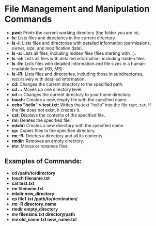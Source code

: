 # File Management and Manipulation Commands

- **pwd:** Prints the current working directory (the folder you are in).
- **ls:** Lists files and directories in the current directory.
- **ls -l:** Lists files and directories with detailed information (permissions, owner, size, and modification date).
- **ls -a:** Lists all files, including hidden files (files starting with `.`).
- **ls -al:** Lists all files with detailed information, including hidden files.
- **ls -lh:** Lists files with detailed information and file sizes in a human-readable format (KB, MB).
- **ls -lR:** Lists files and directories, including those in subdirectories, recursively with detailed information.
- **cd:** Changes the current directory to the specified path.
- **cd ..:** Moves up one directory level.
- **cd ~:** Changes the current directory to your home directory.
- **touch:** Creates a new, empty file with the specified name.
- **echo "hello" > test.txt:** Writes the text "hello" into the file `test.txt`. If the file does not exist, it creates it.
- **cat:** Displays the contents of the specified file.
- **rm:** Deletes the specified file.
- **mkdir:** Creates a new directory with the specified name.
- **cp:** Copies files to the specified directory.
- **rm -R:** Deletes a directory and all its contents.
- **rmdir:** Removes an empty directory.
- **mv:** Moves or renames files.


## Examples of Commands:

- **cd /path/to/directory**
- **touch filename.txt**
- **cat test.txt**
- **rm filename.txt**
- **mkdir new_directory**
- **cp file1.txt /path/to/destination/**
- **rm -R directory_name**
- **rmdir empty_directory**
- **mv filename.txt directory/path**
- **mv old_name.txt new_name.txt**

